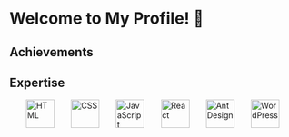 # Welcome to My Profile! 👋

## Achievements

## Expertise

<div style="display: flex; align-items: center; justify-content: space-evenly;">
  <img src="https://upload.wikimedia.org/wikipedia/commons/6/61/HTML5_logo_and_wordmark.svg" alt="HTML" width="50" height="50">
  <img src="https://upload.wikimedia.org/wikipedia/commons/d/d5/CSS3_logo_and_wordmark.svg" alt="CSS" width="50" height="50">
  <img src="https://upload.wikimedia.org/wikipedia/commons/6/6a/JavaScript-logo.png" alt="JavaScript" width="50" height="50">
  <img src="https://upload.wikimedia.org/wikipedia/commons/a/a7/React-icon.svg" alt="React" width="50" height="50">
  <img src="https://raw.githubusercontent.com/ant-design/ant-design-icons/master/packages/icons-react/logo.svg" alt="Ant Design" width="50" height="50">
  <img src="https://upload.wikimedia.org/wikipedia/commons/2/2a/WordPress_logo.svg" alt="WordPress" width="50" height="50">
</div>


